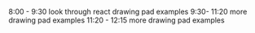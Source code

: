 8:00 - 9:30 look through react drawing pad examples
9:30- 11:20 more drawing pad examples
11:20 - 12:15 more drawing pad examples 
